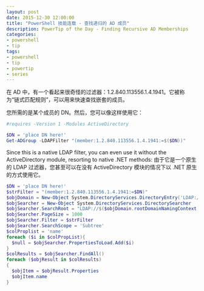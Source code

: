 ```yaml
---
layout: post
date: 2015-12-30 12:00:00
title: "PowerShell 技能连载 - 查找递归的 AD 成员"
description: PowerTip of the Day - Finding Recursive AD Memberships
categories:
- powershell
- tip
tags:
- powershell
- tip
- powertip
- series
---
```

在 AD 中，有一个看起来很奇怪的过滤器：1.2.840.113556.1.4.1941。它被称为“链式匹配规则”，可以用来快速查找嵌套的成员。

您所需的是某个成员的 DN。然后，您可以像这样使用它：

```powershell
#requires -Version 1 -Modules ActiveDirectory 

$DN = 'place DN here!'
Get-ADGroup -LDAPFilter "(member:1.2.840.113556.1.4.1941:=$($DN))"
```

Since this is a native LDAP filter, you can even use it without the ActiveDirectory module, resorting to native .NET methods:
由于它是一个原生的 LDAP 过滤器，您甚至可以在没有 ActiveDirectory 模块的情况下以 .NET 原生的方式使用它。

```powershell
$DN = 'place DN here!'
$strFilter = "(member:1.2.840.113556.1.4.1941:=$DN)"
$objDomain = New-Object System.DirectoryServices.DirectoryEntry('LDAP://rootDSE')
$objSearcher = New-Object System.DirectoryServices.DirectorySearcher
$objSearcher.SearchRoot = "LDAP://$($objDomain.rootDomainNamingContext)"
$objSearcher.PageSize = 1000
$objSearcher.Filter = $strFilter
$objSearcher.SearchScope = 'Subtree'
$colProplist = 'name'
foreach ($i in $colPropList){
  $null = $objSearcher.PropertiesToLoad.Add($i)
}
$colResults = $objSearcher.FindAll()
foreach ($objResult in $colResults)
{
  $objItem = $objResult.Properties
  $objItem.name
}
```

<!--本文国际来源：[Finding Recursive AD Memberships](http://community.idera.com/powershell/powertips/b/tips/posts/finding-recursive-ad-memberships)-->
